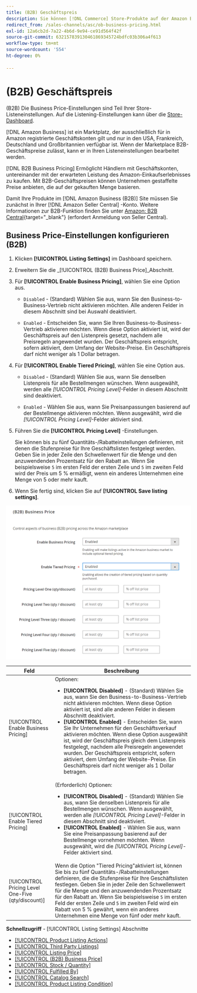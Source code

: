 ```yaml
---
title: (B2B) Geschäftspreis
description: Sie können [!DNL Commerce] Store-Produkte auf der Amazon Business-Site (B2B), indem Sie Unternehmen in Ihrer Amazon aktivieren [!DNL Seller Central] -Konto.
redirect_from: /sales-channels/asc/ob-business-pricing.html
exl-id: 12a6cb2d-7a22-4b6d-9e94-ce91d564f42f
source-git-commit: 632157839130461869345724bdfc03b306a4f613
workflow-type: tm+mt
source-wordcount: '554'
ht-degree: 0%

---
```


# (B2B) Geschäftspreis

(B2B) Die Business Price-Einstellungen sind Teil Ihrer Store-Listeneinstellungen. Auf die Listening-Einstellungen kann über die [Store-Dashboard](./amazon-store-dashboard.md).

[!DNL Amazon Business] ist ein Marktplatz, der ausschließlich für in Amazon registrierte Geschäftskonten gilt und nur in den USA, Frankreich, Deutschland und Großbritannien verfügbar ist. Wenn der Marketplace B2B-Geschäftspreise zulässt, kann er in Ihren Listeneinstellungen bearbeitet werden.

[!DNL B2B Business Pricing] Ermöglicht Händlern mit Geschäftskonten, untereinander mit der erwarteten Leistung des Amazon-Einkaufserlebnisses zu kaufen. Mit B2B-Geschäftspreisen können Unternehmen gestaffelte Preise anbieten, die auf der gekauften Menge basieren.

Damit Ihre Produkte im [!DNL Amazon Business (B2B)] Site müssen Sie zunächst in Ihrer [!DNL Amazon Seller Central] -Konto. Weitere Informationen zur B2B-Funktion finden Sie unter [Amazon: B2B Central](https://sellercentral.amazon.com/gp/help/G202161480/){target=&quot;_blank&quot;} (erfordert Anmeldung von Seller Central).

## Business Price-Einstellungen konfigurieren (B2B)

1. Klicken **[!UICONTROL Listing Settings]** im Dashboard speichern.

1. Erweitern Sie die _[!UICONTROL (B2B) Business Price]_Abschnitt.

1. Für **[!UICONTROL Enable Business Pricing]**, wählen Sie eine Option aus.

   - `Disabled` - (Standard) Wählen Sie aus, wann Sie den Business-to-Business-Vertrieb nicht aktivieren möchten. Alle anderen Felder in diesem Abschnitt sind bei Auswahl deaktiviert.

   - `Enabled` - Entscheiden Sie, wann Sie Ihren Business-to-Business-Vertrieb aktivieren möchten. Wenn diese Option aktiviert ist, wird der Geschäftspreis auf den Listenpreis gesetzt, nachdem alle Preisregeln angewendet wurden. Der Geschäftspreis entspricht, sofern aktiviert, dem Umfang der Website-Preise. Ein Geschäftspreis darf nicht weniger als 1 Dollar betragen.

1. Für **[!UICONTROL Enable Tiered Pricing]**, wählen Sie eine Option aus.

   - `Disabled` - (Standard) Wählen Sie aus, wann Sie denselben Listenpreis für alle Bestellmengen wünschen. Wenn ausgewählt, werden alle _[!UICONTROL Pricing Level]_-Felder in diesem Abschnitt sind deaktiviert.

   - `Enabled` - Wählen Sie aus, wann Sie Preisanpassungen basierend auf der Bestellmenge aktivieren möchten. Wenn ausgewählt, wird die _[!UICONTROL Pricing Level]_-Felder aktiviert sind.

1. Führen Sie die **[!UICONTROL Pricing Level]** -Einstellungen.

   Sie können bis zu fünf Quantitäts-/Rabatteinstellungen definieren, mit denen die Stufenpreise für Ihre Geschäftslisten festgelegt werden. Geben Sie in jeder Zeile den Schwellenwert für die Menge und den anzuwendenden Prozentsatz für den Rabatt an. Wenn Sie beispielsweise `5` im ersten Feld der ersten Zeile und `5` im zweiten Feld wird der Preis um 5 % ermäßigt, wenn ein anderes Unternehmen eine Menge von 5 oder mehr kauft.

1. Wenn Sie fertig sind, klicken Sie auf **[!UICONTROL Save listing settings]**.

![Amazon Business Pricing (B2B)](assets/amazon-business-pricing.png)

| Feld | Beschreibung |
|--- |--- |
| [!UICONTROL Enable Business Pricing] | Optionen: <ul><li>**[!UICONTROL Disabled]** - (Standard) Wählen Sie aus, wann Sie den Business-to-Business-Vertrieb nicht aktivieren möchten. Wenn diese Option aktiviert ist, sind alle anderen Felder in diesem Abschnitt deaktiviert.</li><li>**[!UICONTROL Enabled]** - Entscheiden Sie, wann Sie Ihr Unternehmen für den Geschäftsverkauf aktivieren möchten. Wenn diese Option ausgewählt ist, wird der Geschäftspreis gleich dem Listenpreis festgelegt, nachdem alle Preisregeln angewendet wurden. Der Geschäftspreis entspricht, sofern aktiviert, dem Umfang der Website-Preise. Ein Geschäftspreis darf nicht weniger als 1 Dollar betragen.</li></ul> |
| [!UICONTROL Enable Tiered Pricing] | (Erforderlich) Optionen: <ul><li>**[!UICONTROL Disabled]** - (Standard) Wählen Sie aus, wann Sie denselben Listenpreis für alle Bestellmengen wünschen. Wenn ausgewählt, werden alle _[!UICONTROL Pricing Level]_-Felder in diesem Abschnitt sind deaktiviert.</li><li>**[!UICONTROL Enabled]** - Wählen Sie aus, wann Sie eine Preisanpassung basierend auf der Bestellmenge vornehmen möchten. Wenn ausgewählt, wird die _[!UICONTROL Pricing Level]_-Felder aktiviert sind.</li></ul> |
| [!UICONTROL Pricing Level One-Five (qty/discount)] | Wenn die Option &quot;Tiered Pricing&quot;aktiviert ist, können Sie bis zu fünf Quantitäts-/Rabatteinstellungen definieren, die die Stufenpreise für Ihre Geschäftslisten festlegen. Geben Sie in jeder Zeile den Schwellenwert für die Menge und den anzuwendenden Prozentsatz für den Rabatt an. Wenn Sie beispielsweise `5` im ersten Feld der ersten Zeile und `5` im zweiten Feld wird ein Rabatt von 5 % gewährt, wenn ein anderes Unternehmen eine Menge von fünf oder mehr kauft. |

**Schnellzugriff** - [!UICONTROL Listing Settings] Abschnitte

- [[!UICONTROL Product Listing Actions]](./product-listing-actions.md)
- [[!UICONTROL Third Party Listings]](./third-party-listing-settings.md)
- [[!UICONTROL Listing Price]](./listing-price.md)
- [[!UICONTROL (B2B) Business Price]](./business-pricing.md)
- [[!UICONTROL Stock / Quantity]](./stock-quantity.md)
- [[!UICONTROL Fulfilled By]](./fulfilled-by.md)
- [[!UICONTROL Catalog Search]](./catalog-search.md)
- [[!UICONTROL Product Listing Condition]](./product-listing-condition.md)
